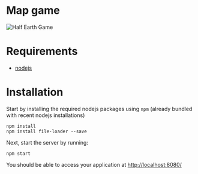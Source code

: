 # Map game

![Half Earth Game](http://othermapgame.github.io/style/cover.png)

# Requirements

- [nodejs](https://nodejs.org/en/)

# Installation

Start by installing the required nodejs packages using `npm` (already bundled with recent nodejs installations)

```
npm install
npm install file-loader --save
```

Next, start the server by running:

```
npm start
```

You should be able to access your application at [http://localhost:8080/](http://localhost:8080/)
